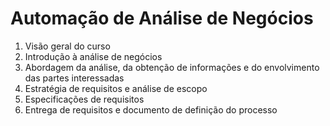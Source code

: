 # Automação de Análise de Negócios

1. Visão geral do curso 
2. Introdução à análise de negócios 
3. Abordagem da análise, da obtenção de informações e do envolvimento das partes interessadas 
4. Estratégia de requisitos e análise de escopo 
5. Especificações de requisitos 
6. Entrega de requisitos e documento de definição do processo
